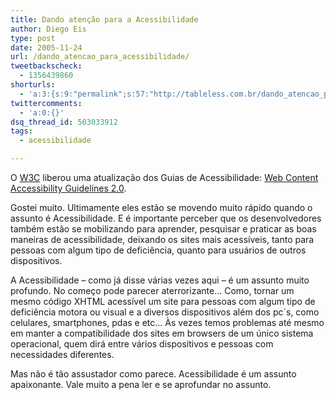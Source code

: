 ```yaml
---
title: Dando atenção para a Acessibilidade
author: Diego Eis
type: post
date: 2005-11-24
url: /dando_atencao_para_acessibilidade/
tweetbackscheck:
  - 1356439860
shorturls:
  - 'a:3:{s:9:"permalink";s:57:"http://tableless.com.br/dando_atencao_para_acessibilidade";s:7:"tinyurl";s:26:"http://tinyurl.com/44dac6s";s:4:"isgd";s:19:"http://is.gd/HlFViV";}'
twittercomments:
  - 'a:0:{}'
dsq_thread_id: 503033912
tags:
  - acessibilidade

---
```

O [W3C][1] liberou uma atualização dos Guias de Acessibilidade: [Web Content Accessibility Guidelines 2.0][2]. 

Gostei muito. Ultimamente eles estão se movendo muito rápido quando o assunto é Acessibilidade. E é importante perceber que os desenvolvedores também estão se mobilizando para aprender, pesquisar e praticar as boas maneiras de acessibilidade, deixando os sites mais acessíveis, tanto para pessoas com algum tipo de deficiência, quanto para usuários de outros dispositivos. 

A Acessibilidade &#8211; como já disse várias vezes aqui &#8211; é um assunto muito profundo. No começo pode parecer aterrorizante&#8230; Como, tornar um mesmo código XHTML acessível um site para pessoas com algum tipo de deficiência motora ou visual e a diversos dispositivos além dos pc´s, como celulares, smartphones, pdas e etc&#8230; Às vezes temos problemas até mesmo em manter a compatibilidade dos sites em browsers de um único sistema operacional, quem dirá entre vários dispositivos e pessoas com necessidades diferentes.
  
Mas não é tão assustador como parece. Acessibilidade é um assunto apaixonante. Vale muito a pena ler e se aprofundar no assunto.

 [1]: http://www.w3.org/ "World Wide Web Consortium"
 [2]: http://www.w3.org/TR/2005/WD-WCAG20-20051123/